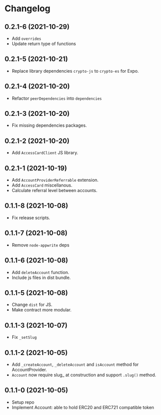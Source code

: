 # Changelog

## 0.2.1-6 (2021-10-29)

- Add `overrides`
- Update return type of functions

## 0.2.1-5 (2021-10-21)

- Replace library dependencies `crypto-js` to `crypto-es` for Expo.

## 0.2.1-4 (2021-10-20)

- Refactor `peerDependencies` into `dependencies`

## 0.2.1-3 (2021-10-20)

- Fix missing dependencies packages.

## 0.2.1-2 (2021-10-20)

- Add `AccessCardClient` JS library.

## 0.2.1-1 (2021-10-19)

- Add `AccountProviderReferrable` extension.
- Add `AccessCard` miscellanous.
- Calculate referral level between accounts.

## 0.1.1-8 (2021-10-08)

- Fix release scripts.

## 0.1.1-7 (2021-10-08)

- Remove `node-appwrite` deps

## 0.1.1-6 (2021-10-08)

- Add `deleteAccount` function.
- Include js files in dist bundle.

## 0.1.1-5 (2021-10-08)

- Change `dist` for JS.
- Make contract more modular.

## 0.1.1-3 (2021-10-07)

- Fix `_setSlug`

## 0.1.1-2 (2021-10-05)

- Add `_createAccount`, `_deleteAccount` and `isAccount` method for AccountProvider.
- `Account` now require slug\_ at construction and support `.slug()` method.

## 0.1.1-0 (2021-10-05)

- Setup repo
- Implement Account: able to hold ERC20 and ERC721 compatible token
